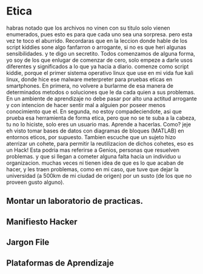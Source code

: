 # Etica
habras notado que los archivos no vinen con su titulo solo vienen enumerados, pues esto es para que cada uno sea una sorpresa.
pero esta vez te toco el aburrido. 
Recordaras que en la leccion donde hable de los script kiddies sone algo fanfarron o arrogante, si no es que heri algunas sensibilidades.
y te digo un secretito. Todos comenzamos de alguna forma, yo soy de los que enlugar de comenzar de cero, solo empeze a darle usos diferentes y significados a lo que ya hacia a diario.
comenze como script kiddie, porque el primer sistema operativo linux que use en mi vida fue kali linux, donde hice ese malware meterpreter para pruebas eticas en smartphones.
En primera, no volvere a burlarme de esa manera de determinados metodos o soluciones que le da cada quien a sus problemas. En un ambiente de aprendizaje no debe pasar por alto una actitud arrogante y con intencion de hacer sentir mal a alguien por poseer menos conocimiento que el.
En segunda, no estoy compadeciendote, asi que prueba esa herramienta de forma etica, pero que no se te suba a la cabeza, tu no lo hiciste, solo eres un usuario mas. Aprende a hacerlas.
Como? jeje eh visto tomar bases de datos con diagramas de bloques (MATLAB) en entornos eticos, por supuesto. Tambien escuche que un sujeto hizo aterrizar un cohete, para permitir la reutilizacion de dichos cohetes, eso es un Hack!
Esta podria mas referirse a Genios, personas que resuelven problemas. y que si llegan a cometer alguna falta hacia un individuo u organizacion. muchas veces ni tienen idea de que es lo que acaban de hacer, y les traen problemas, como en mi caso, que tuve que dejar la universidad (a 500km de mi ciudad de origen) por un susto (de los que no proveen gusto alguno).

## Montar un laboratorio de practicas.
## Manifiesto Hacker
## Jargon File
## Plataformas de Aprendizaje
